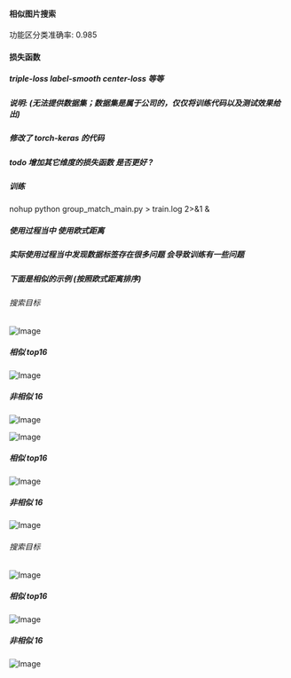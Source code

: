 #### 相似图片搜索 
功能区分类准确率: 0.985
#### 损失函数
##### triple-loss label-smooth center-loss 等等
##### 说明: (无法提供数据集；数据集是属于公司的，仅仅将训练代码以及测试效果给出)
##### 修改了 torch-keras 的代码
##### todo 增加其它维度的损失函数 是否更好 ?
##### 训练 
nohup python group_match_main.py > train.log 2>&1 &
##### 使用过程当中 使用欧式距离
##### 实际使用过程当中发现数据标签存在很多问题 会导致训练有一些问题
##### 下面是相似的示例 (按照欧式距离排序)
###### 搜索目标
![Image](./image/target_3.jpg)
##### 相似 top16
![Image](./image/sim_3.jpg)
##### 非相似 16
![Image](./image/no_sim_3.jpg)

![Image](./image/target_01.jpg)
##### 相似 top16
![Image](./image/sim_1.jpg)
##### 非相似 16
![Image](./image/no_sim_1.jpg)
###### 搜索目标
![Image](./image/target_2.jpg)
##### 相似 top16
![Image](./image/sim_2.jpg)
##### 非相似 16
![Image](./image/no_sim_2.jpg)








